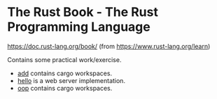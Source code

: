 # The Rust Book - The Rust Programming Language

https://doc.rust-lang.org/book/ (from https://www.rust-lang.org/learn)

Contains some practical work/exercise.

- [add](https://github.com/ivanbgd/rust_book/tree/main/add) contains cargo workspaces.
- [hello](https://github.com/ivanbgd/rust_book/tree/main/hello) is a web server implementation.
- [oop](https://github.com/ivanbgd/rust_book/tree/main/oop) contains cargo workspaces.

